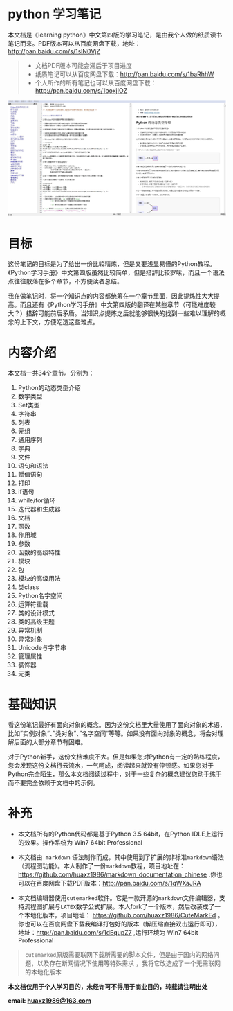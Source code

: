# python 学习笔记
<!--
    作者：华校专
    email: huaxz1986@163.com
**  本文档可用于个人学习目的，不得用于商业目的  **
-->
本文档是《learning python》中文第四版的学习笔记，是由我个人做的纸质读书笔记而来。PDF版本可以从百度网盘下载，地址：http://pan.baidu.com/s/1slN0VjZ
>* 文档PDF版本可能会滞后于项目进度
>* 纸质笔记可以从百度网盘下载：http://pan.baidu.com/s/1baRhhW
>* 个人所作的所有笔记也可以从百度网盘下载：http://pan.baidu.com/s/1boxjIOZ

  ![文档截图](imgs/picture_all.JPG)

# 目标
这份笔记的目标是为了给出一份比较精炼，但是又要浅显易懂的Python教程。《Python学习手册》中文第四版虽然比较简单，但是措辞比较罗嗦，而且一个语法点往往散落在多个章节，不方便读者总结。

我在做笔记时，将一个知识点的内容都统筹在一个章节里面，因此提炼性大大提高。而且还有《Python学习手册》中文第四版的翻译在某些章节（可能难度较大？）措辞可能前后矛盾。当知识点提炼之后就能够很快的找到一些难以理解的概念的上下文，方便吃透这些难点。

# 内容介绍
本文档一共34个章节。分别为：

1. Python的动态类型介绍
2. 数字类型
3. Set类型
4. 字符串
5. 列表
6. 元组
7. 通用序列
8. 字典
9. 文件
10. 语句和语法
11. 赋值语句
12. 打印
13. if语句
14. while/for循环
15. 迭代器和生成器
16. 文档
17. 函数
18. 作用域
19. 参数
20. 函数的高级特性
21. 模块
22. 包
23. 模块的高级用法
24. 类class
25. Python名字空间
26. 运算符重载
27. 类的设计模式
28. 类的高级主题
29. 异常机制
30. 异常对象
32. Unicode与字节串
32. 管理属性
33. 装饰器
34. 元类

# 基础知识
看这份笔记最好有面向对象的概念。因为这份文档里大量使用了面向对象的术语，比如”实例对象“、”类对象“、”名字空间“等等。如果没有面向对象的概念，将会对理解后面的大部分章节有困难。

对于Python新手，这份文档难度不大。但是如果您对Python有一定的熟练程度，您会发现这份文档行云流水，一气呵成，阅读起来就没有停顿感。如果您对于Python完全陌生，那么本文档阅读过程中，对于一些复杂的概念建议您动手练手而不要完全依赖于文档中的示例。

# 补充

* 本文档所有的Python代码都是基于Python 3.5 64bit，在Python IDLE上运行的效果。操作系统为 Win7 64bit Professional

* 本文档由` markdown` 语法制作而成，其中使用到了扩展的非标准`markdown`语法（流程图功能）。本人制作了一份`markdown`教程，项目地址在：https://github.com/huaxz1986/markdown_documentation_chinese .你也可以在百度网盘下载PDF版本：http://pan.baidu.com/s/1qWXaJRA 
* 本文档编辑器使用`cutemarked`软件。它是一款开源的`markdown`文件编辑器，支持流程图扩展与`LATEX`数学公式扩展。本人fork了一个版本，然后改装成了一个本地化版本，项目地址： https://github.com/huaxz1986/CuteMarkEd 。你也可以在百度网盘下载我编译打包好的版本（解压缩直接双击运行即可），地址：http://pan.baidu.com/s/1dEqupZ7 ,运行环境为 Win7 64bit Professional
>`cutemarked`原版需要联网下载所需要的脚本文件，但是由于国内的网络问题，以及存在断网情况下使用等特殊需求
>，我将它改造成了一个无需联网的本地化版本

 **本文档仅用于个人学习目的，未经许可不得用于商业目的，转载请注明出处**

 **email: huaxz1986@163.com** 




